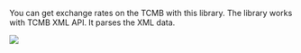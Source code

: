 You can get exchange rates on the TCMB with this library. The library works with TCMB XML API. It parses the XML data.

<img src="https://api.travis-ci.org/kgnblg/TCMB-Exchange-Rates.svg?branch=master">

